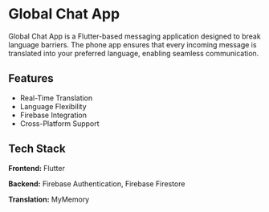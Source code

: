 
# Global Chat App

Global Chat App is a Flutter-based messaging application designed to break language barriers. The phone app ensures that every incoming message is translated into your preferred language, enabling seamless communication.


## Features

- Real-Time Translation
- Language Flexibility
- Firebase Integration
- Cross-Platform Support


## Tech Stack

**Frontend:** Flutter

**Backend:** Firebase Authentication, Firebase Firestore

**Translation:** MyMemory
